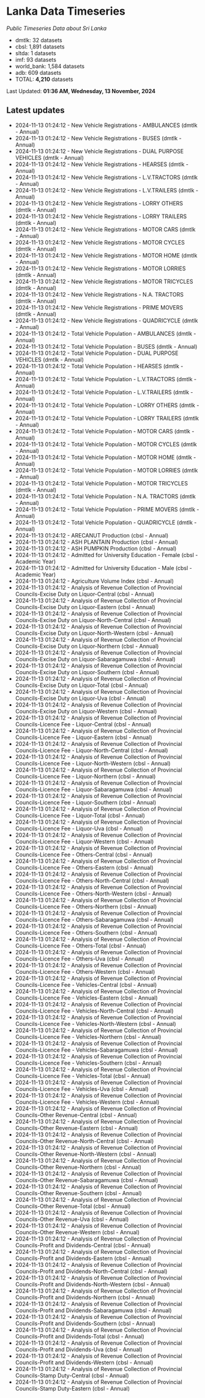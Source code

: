 # Lanka Data Timeseries
*Public Timeseries Data about Sri Lanka*

* dmtlk: 32 datasets
* cbsl: 1,891 datasets
* sltda: 1 datasets
* imf: 93 datasets
* world_bank: 1,584 datasets
* adb: 609 datasets
* TOTAL: **4,210** datasets

Last Updated: **01:36 AM, Wednesday, 13 November, 2024**

## Latest updates

* 2024-11-13 01:24:12 - New Vehicle Registrations - AMBULANCES (dmtlk - Annual)
* 2024-11-13 01:24:12 - New Vehicle Registrations - BUSES (dmtlk - Annual)
* 2024-11-13 01:24:12 - New Vehicle Registrations - DUAL PURPOSE VEHICLES (dmtlk - Annual)
* 2024-11-13 01:24:12 - New Vehicle Registrations - HEARSES (dmtlk - Annual)
* 2024-11-13 01:24:12 - New Vehicle Registrations - L.V.TRACTORS (dmtlk - Annual)
* 2024-11-13 01:24:12 - New Vehicle Registrations - L.V.TRAILERS (dmtlk - Annual)
* 2024-11-13 01:24:12 - New Vehicle Registrations - LORRY OTHERS (dmtlk - Annual)
* 2024-11-13 01:24:12 - New Vehicle Registrations - LORRY TRAILERS (dmtlk - Annual)
* 2024-11-13 01:24:12 - New Vehicle Registrations - MOTOR CARS (dmtlk - Annual)
* 2024-11-13 01:24:12 - New Vehicle Registrations - MOTOR CYCLES (dmtlk - Annual)
* 2024-11-13 01:24:12 - New Vehicle Registrations - MOTOR HOME (dmtlk - Annual)
* 2024-11-13 01:24:12 - New Vehicle Registrations - MOTOR LORRIES (dmtlk - Annual)
* 2024-11-13 01:24:12 - New Vehicle Registrations - MOTOR TRICYCLES (dmtlk - Annual)
* 2024-11-13 01:24:12 - New Vehicle Registrations - N.A. TRACTORS (dmtlk - Annual)
* 2024-11-13 01:24:12 - New Vehicle Registrations - PRIME MOVERS (dmtlk - Annual)
* 2024-11-13 01:24:12 - New Vehicle Registrations - QUADRICYCLE (dmtlk - Annual)
* 2024-11-13 01:24:12 - Total Vehicle Population - AMBULANCES (dmtlk - Annual)
* 2024-11-13 01:24:12 - Total Vehicle Population - BUSES (dmtlk - Annual)
* 2024-11-13 01:24:12 - Total Vehicle Population - DUAL PURPOSE VEHICLES (dmtlk - Annual)
* 2024-11-13 01:24:12 - Total Vehicle Population - HEARSES (dmtlk - Annual)
* 2024-11-13 01:24:12 - Total Vehicle Population - L.V.TRACTORS (dmtlk - Annual)
* 2024-11-13 01:24:12 - Total Vehicle Population - L.V.TRAILERS (dmtlk - Annual)
* 2024-11-13 01:24:12 - Total Vehicle Population - LORRY OTHERS (dmtlk - Annual)
* 2024-11-13 01:24:12 - Total Vehicle Population - LORRY TRAILERS (dmtlk - Annual)
* 2024-11-13 01:24:12 - Total Vehicle Population - MOTOR CARS (dmtlk - Annual)
* 2024-11-13 01:24:12 - Total Vehicle Population - MOTOR CYCLES (dmtlk - Annual)
* 2024-11-13 01:24:12 - Total Vehicle Population - MOTOR HOME (dmtlk - Annual)
* 2024-11-13 01:24:12 - Total Vehicle Population - MOTOR LORRIES (dmtlk - Annual)
* 2024-11-13 01:24:12 - Total Vehicle Population - MOTOR TRICYCLES (dmtlk - Annual)
* 2024-11-13 01:24:12 - Total Vehicle Population - N.A. TRACTORS (dmtlk - Annual)
* 2024-11-13 01:24:12 - Total Vehicle Population - PRIME MOVERS (dmtlk - Annual)
* 2024-11-13 01:24:12 - Total Vehicle Population - QUADRICYCLE (dmtlk - Annual)
* 2024-11-13 01:24:12 - ARECANUT Production (cbsl - Annual)
* 2024-11-13 01:24:12 - ASH PLANTAIN Production (cbsl - Annual)
* 2024-11-13 01:24:12 - ASH PUMPKIN Production (cbsl - Annual)
* 2024-11-13 01:24:12 - Admitted for University Education - Female (cbsl - Academic Year)
* 2024-11-13 01:24:12 - Admitted for University Education - Male (cbsl - Academic Year)
* 2024-11-13 01:24:12 - Agriculture Volume Index (cbsl - Annual)
* 2024-11-13 01:24:12 - Analysis of Revenue Collection of Provincial Councils-Excise Duty on Liquor-Central (cbsl - Annual)
* 2024-11-13 01:24:12 - Analysis of Revenue Collection of Provincial Councils-Excise Duty on Liquor-Eastern (cbsl - Annual)
* 2024-11-13 01:24:12 - Analysis of Revenue Collection of Provincial Councils-Excise Duty on Liquor-North-Central (cbsl - Annual)
* 2024-11-13 01:24:12 - Analysis of Revenue Collection of Provincial Councils-Excise Duty on Liquor-North-Western (cbsl - Annual)
* 2024-11-13 01:24:12 - Analysis of Revenue Collection of Provincial Councils-Excise Duty on Liquor-Northern (cbsl - Annual)
* 2024-11-13 01:24:12 - Analysis of Revenue Collection of Provincial Councils-Excise Duty on Liquor-Sabaragamuwa (cbsl - Annual)
* 2024-11-13 01:24:12 - Analysis of Revenue Collection of Provincial Councils-Excise Duty on Liquor-Southern (cbsl - Annual)
* 2024-11-13 01:24:12 - Analysis of Revenue Collection of Provincial Councils-Excise Duty on Liquor-Total (cbsl - Annual)
* 2024-11-13 01:24:12 - Analysis of Revenue Collection of Provincial Councils-Excise Duty on Liquor-Uva (cbsl - Annual)
* 2024-11-13 01:24:12 - Analysis of Revenue Collection of Provincial Councils-Excise Duty on Liquor-Western (cbsl - Annual)
* 2024-11-13 01:24:12 - Analysis of Revenue Collection of Provincial Councils-Licence Fee - Liquor-Central (cbsl - Annual)
* 2024-11-13 01:24:12 - Analysis of Revenue Collection of Provincial Councils-Licence Fee - Liquor-Eastern (cbsl - Annual)
* 2024-11-13 01:24:12 - Analysis of Revenue Collection of Provincial Councils-Licence Fee - Liquor-North-Central (cbsl - Annual)
* 2024-11-13 01:24:12 - Analysis of Revenue Collection of Provincial Councils-Licence Fee - Liquor-North-Western (cbsl - Annual)
* 2024-11-13 01:24:12 - Analysis of Revenue Collection of Provincial Councils-Licence Fee - Liquor-Northern (cbsl - Annual)
* 2024-11-13 01:24:12 - Analysis of Revenue Collection of Provincial Councils-Licence Fee - Liquor-Sabaragamuwa (cbsl - Annual)
* 2024-11-13 01:24:12 - Analysis of Revenue Collection of Provincial Councils-Licence Fee - Liquor-Southern (cbsl - Annual)
* 2024-11-13 01:24:12 - Analysis of Revenue Collection of Provincial Councils-Licence Fee - Liquor-Total (cbsl - Annual)
* 2024-11-13 01:24:12 - Analysis of Revenue Collection of Provincial Councils-Licence Fee - Liquor-Uva (cbsl - Annual)
* 2024-11-13 01:24:12 - Analysis of Revenue Collection of Provincial Councils-Licence Fee - Liquor-Western (cbsl - Annual)
* 2024-11-13 01:24:12 - Analysis of Revenue Collection of Provincial Councils-Licence Fee - Others-Central (cbsl - Annual)
* 2024-11-13 01:24:12 - Analysis of Revenue Collection of Provincial Councils-Licence Fee - Others-Eastern (cbsl - Annual)
* 2024-11-13 01:24:12 - Analysis of Revenue Collection of Provincial Councils-Licence Fee - Others-North-Central (cbsl - Annual)
* 2024-11-13 01:24:12 - Analysis of Revenue Collection of Provincial Councils-Licence Fee - Others-North-Western (cbsl - Annual)
* 2024-11-13 01:24:12 - Analysis of Revenue Collection of Provincial Councils-Licence Fee - Others-Northern (cbsl - Annual)
* 2024-11-13 01:24:12 - Analysis of Revenue Collection of Provincial Councils-Licence Fee - Others-Sabaragamuwa (cbsl - Annual)
* 2024-11-13 01:24:12 - Analysis of Revenue Collection of Provincial Councils-Licence Fee - Others-Southern (cbsl - Annual)
* 2024-11-13 01:24:12 - Analysis of Revenue Collection of Provincial Councils-Licence Fee - Others-Total (cbsl - Annual)
* 2024-11-13 01:24:12 - Analysis of Revenue Collection of Provincial Councils-Licence Fee - Others-Uva (cbsl - Annual)
* 2024-11-13 01:24:12 - Analysis of Revenue Collection of Provincial Councils-Licence Fee - Others-Western (cbsl - Annual)
* 2024-11-13 01:24:12 - Analysis of Revenue Collection of Provincial Councils-Licence Fee - Vehicles-Central (cbsl - Annual)
* 2024-11-13 01:24:12 - Analysis of Revenue Collection of Provincial Councils-Licence Fee - Vehicles-Eastern (cbsl - Annual)
* 2024-11-13 01:24:12 - Analysis of Revenue Collection of Provincial Councils-Licence Fee - Vehicles-North-Central (cbsl - Annual)
* 2024-11-13 01:24:12 - Analysis of Revenue Collection of Provincial Councils-Licence Fee - Vehicles-North-Western (cbsl - Annual)
* 2024-11-13 01:24:12 - Analysis of Revenue Collection of Provincial Councils-Licence Fee - Vehicles-Northern (cbsl - Annual)
* 2024-11-13 01:24:12 - Analysis of Revenue Collection of Provincial Councils-Licence Fee - Vehicles-Sabaragamuwa (cbsl - Annual)
* 2024-11-13 01:24:12 - Analysis of Revenue Collection of Provincial Councils-Licence Fee - Vehicles-Southern (cbsl - Annual)
* 2024-11-13 01:24:12 - Analysis of Revenue Collection of Provincial Councils-Licence Fee - Vehicles-Total (cbsl - Annual)
* 2024-11-13 01:24:12 - Analysis of Revenue Collection of Provincial Councils-Licence Fee - Vehicles-Uva (cbsl - Annual)
* 2024-11-13 01:24:12 - Analysis of Revenue Collection of Provincial Councils-Licence Fee - Vehicles-Western (cbsl - Annual)
* 2024-11-13 01:24:12 - Analysis of Revenue Collection of Provincial Councils-Other Revenue-Central (cbsl - Annual)
* 2024-11-13 01:24:12 - Analysis of Revenue Collection of Provincial Councils-Other Revenue-Eastern (cbsl - Annual)
* 2024-11-13 01:24:12 - Analysis of Revenue Collection of Provincial Councils-Other Revenue-North-Central (cbsl - Annual)
* 2024-11-13 01:24:12 - Analysis of Revenue Collection of Provincial Councils-Other Revenue-North-Western (cbsl - Annual)
* 2024-11-13 01:24:12 - Analysis of Revenue Collection of Provincial Councils-Other Revenue-Northern (cbsl - Annual)
* 2024-11-13 01:24:12 - Analysis of Revenue Collection of Provincial Councils-Other Revenue-Sabaragamuwa (cbsl - Annual)
* 2024-11-13 01:24:12 - Analysis of Revenue Collection of Provincial Councils-Other Revenue-Southern (cbsl - Annual)
* 2024-11-13 01:24:12 - Analysis of Revenue Collection of Provincial Councils-Other Revenue-Total (cbsl - Annual)
* 2024-11-13 01:24:12 - Analysis of Revenue Collection of Provincial Councils-Other Revenue-Uva (cbsl - Annual)
* 2024-11-13 01:24:12 - Analysis of Revenue Collection of Provincial Councils-Other Revenue-Western (cbsl - Annual)
* 2024-11-13 01:24:12 - Analysis of Revenue Collection of Provincial Councils-Profit and Dividends-Central (cbsl - Annual)
* 2024-11-13 01:24:12 - Analysis of Revenue Collection of Provincial Councils-Profit and Dividends-Eastern (cbsl - Annual)
* 2024-11-13 01:24:12 - Analysis of Revenue Collection of Provincial Councils-Profit and Dividends-North-Central (cbsl - Annual)
* 2024-11-13 01:24:12 - Analysis of Revenue Collection of Provincial Councils-Profit and Dividends-North-Western (cbsl - Annual)
* 2024-11-13 01:24:12 - Analysis of Revenue Collection of Provincial Councils-Profit and Dividends-Northern (cbsl - Annual)
* 2024-11-13 01:24:12 - Analysis of Revenue Collection of Provincial Councils-Profit and Dividends-Sabaragamuwa (cbsl - Annual)
* 2024-11-13 01:24:12 - Analysis of Revenue Collection of Provincial Councils-Profit and Dividends-Southern (cbsl - Annual)
* 2024-11-13 01:24:12 - Analysis of Revenue Collection of Provincial Councils-Profit and Dividends-Total (cbsl - Annual)
* 2024-11-13 01:24:12 - Analysis of Revenue Collection of Provincial Councils-Profit and Dividends-Uva (cbsl - Annual)
* 2024-11-13 01:24:12 - Analysis of Revenue Collection of Provincial Councils-Profit and Dividends-Western (cbsl - Annual)
* 2024-11-13 01:24:12 - Analysis of Revenue Collection of Provincial Councils-Stamp Duty-Central (cbsl - Annual)
* 2024-11-13 01:24:12 - Analysis of Revenue Collection of Provincial Councils-Stamp Duty-Eastern (cbsl - Annual)